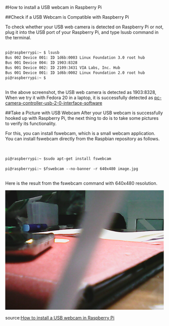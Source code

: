 #How to install a USB webcam in Raspberry Pi


##Check if a USB Webcam is Compatible with Raspberry Pi

To check whether your USB web camera is detected on Raspberry Pi or not, plug it into the USB port of your Raspberry Pi, and type lsusb command in the terminal.

```console

pi@raspberrypi:~ $ lsusb
Bus 002 Device 001: ID 1d6b:0003 Linux Foundation 3.0 root hub
Bus 001 Device 004: ID 1903:8328
Bus 001 Device 002: ID 2109:3431 VIA Labs, Inc. Hub
Bus 001 Device 001: ID 1d6b:0002 Linux Foundation 2.0 root hub
pi@raspberrypi:~ $


```


In the above screenshot, the USB web camera is detected as 1903:8328, When we try it with Fedora 20 in a laptop, it is successfully detected as [pc-camera-controller-usb-2-0-interface-software](https://www.realtek.com/en/component/zoo/category/pc-camera-controller-usb-2-0-interface-software)


##Take a Picture with USB Webcam
After your USB webcam is successfully hooked up with Raspberry Pi, the next thing to do is to take some pictures to verify its functionality.

For this, you can install fswebcam, which is a small webcam application. You can install fswebcam directly from the Raspbian repository as follows.


```console


pi@raspberrypi:~ $sudo apt-get install fswebcam

pi@raspberrypi:~ $fswebcam --no-banner -r 640x480 image.jpg


```


Here is the result from the fswebcam command with 640x480 resolution.


![cam](/data/raspberry_pi/install_usb_webcam_raspberry_pi/cam.jpg)



source:[How to install a USB webcam in Raspberry Pi](https://www.xmodulo.com/install-usb-webcam-raspberry-pi.html)
